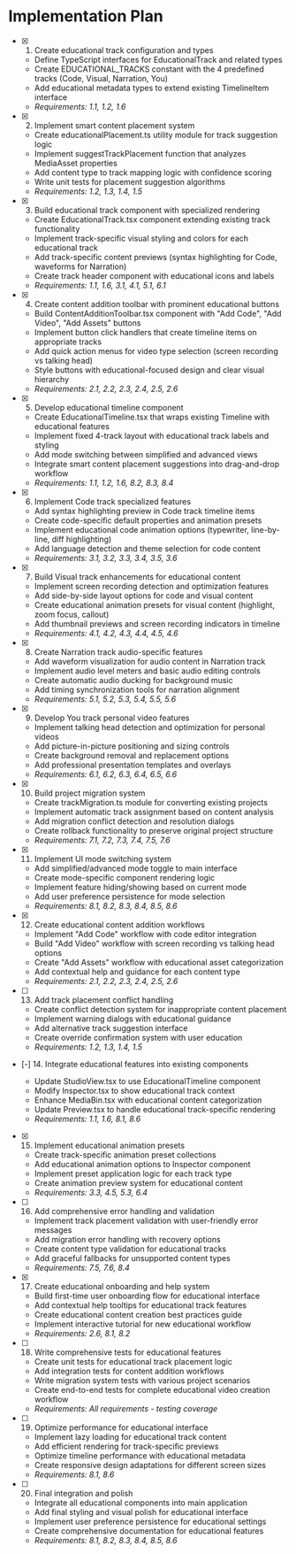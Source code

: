 # Implementation Plan

- [x] 1. Create educational track configuration and types





  - Define TypeScript interfaces for EducationalTrack and related types
  - Create EDUCATIONAL_TRACKS constant with the 4 predefined tracks (Code, Visual, Narration, You)
  - Add educational metadata types to extend existing TimelineItem interface
  - _Requirements: 1.1, 1.2, 1.6_

- [x] 2. Implement smart content placement system





  - Create educationalPlacement.ts utility module for track suggestion logic
  - Implement suggestTrackPlacement function that analyzes MediaAsset properties
  - Add content type to track mapping logic with confidence scoring
  - Write unit tests for placement suggestion algorithms
  - _Requirements: 1.2, 1.3, 1.4, 1.5_

- [x] 3. Build educational track component with specialized rendering





  - Create EducationalTrack.tsx component extending existing track functionality
  - Implement track-specific visual styling and colors for each educational track
  - Add track-specific content previews (syntax highlighting for Code, waveforms for Narration)
  - Create track header component with educational icons and labels
  - _Requirements: 1.1, 1.6, 3.1, 4.1, 5.1, 6.1_

- [x] 4. Create content addition toolbar with prominent educational buttons





  - Build ContentAdditionToolbar.tsx component with "Add Code", "Add Video", "Add Assets" buttons
  - Implement button click handlers that create timeline items on appropriate tracks
  - Add quick action menus for video type selection (screen recording vs talking head)
  - Style buttons with educational-focused design and clear visual hierarchy
  - _Requirements: 2.1, 2.2, 2.3, 2.4, 2.5, 2.6_

- [x] 5. Develop educational timeline component





  - Create EducationalTimeline.tsx that wraps existing Timeline with educational features
  - Implement fixed 4-track layout with educational track labels and styling
  - Add mode switching between simplified and advanced views
  - Integrate smart content placement suggestions into drag-and-drop workflow
  - _Requirements: 1.1, 1.2, 1.6, 8.2, 8.3, 8.4_

- [x] 6. Implement Code track specialized features





  - Add syntax highlighting preview in Code track timeline items
  - Create code-specific default properties and animation presets
  - Implement educational code animation options (typewriter, line-by-line, diff highlighting)
  - Add language detection and theme selection for code content
  - _Requirements: 3.1, 3.2, 3.3, 3.4, 3.5, 3.6_

- [x] 7. Build Visual track enhancements for educational content





  - Implement screen recording detection and optimization features
  - Add side-by-side layout options for code and visual content
  - Create educational animation presets for visual content (highlight, zoom focus, callout)
  - Add thumbnail previews and screen recording indicators in timeline
  - _Requirements: 4.1, 4.2, 4.3, 4.4, 4.5, 4.6_

- [x] 8. Create Narration track audio-specific features





  - Add waveform visualization for audio content in Narration track
  - Implement audio level meters and basic audio editing controls
  - Create automatic audio ducking for background music
  - Add timing synchronization tools for narration alignment
  - _Requirements: 5.1, 5.2, 5.3, 5.4, 5.5, 5.6_

- [x] 9. Develop You track personal video features





  - Implement talking head detection and optimization for personal videos
  - Add picture-in-picture positioning and sizing controls
  - Create background removal and replacement options
  - Add professional presentation templates and overlays
  - _Requirements: 6.1, 6.2, 6.3, 6.4, 6.5, 6.6_

- [x] 10. Build project migration system





  - Create trackMigration.ts module for converting existing projects
  - Implement automatic track assignment based on content analysis
  - Add migration conflict detection and resolution dialogs
  - Create rollback functionality to preserve original project structure
  - _Requirements: 7.1, 7.2, 7.3, 7.4, 7.5, 7.6_

- [x] 11. Implement UI mode switching system





  - Add simplified/advanced mode toggle to main interface
  - Create mode-specific component rendering logic
  - Implement feature hiding/showing based on current mode
  - Add user preference persistence for mode selection
  - _Requirements: 8.1, 8.2, 8.3, 8.4, 8.5, 8.6_

- [x] 12. Create educational content addition workflows





  - Implement "Add Code" workflow with code editor integration
  - Build "Add Video" workflow with screen recording vs talking head options
  - Create "Add Assets" workflow with educational asset categorization
  - Add contextual help and guidance for each content type
  - _Requirements: 2.1, 2.2, 2.3, 2.4, 2.5, 2.6_

- [ ] 13. Add track placement conflict handling
  - Create conflict detection system for inappropriate content placement
  - Implement warning dialogs with educational guidance
  - Add alternative track suggestion interface
  - Create override confirmation system with user education
  - _Requirements: 1.2, 1.3, 1.4, 1.5_

- [-] 14. Integrate educational features into existing components



  - Update StudioView.tsx to use EducationalTimeline component
  - Modify Inspector.tsx to show educational track context
  - Enhance MediaBin.tsx with educational content categorization
  - Update Preview.tsx to handle educational track-specific rendering
  - _Requirements: 1.1, 1.6, 8.1, 8.6_

- [x] 15. Implement educational animation presets


  - Create track-specific animation preset collections
  - Add educational animation options to Inspector component
  - Implement preset application logic for each track type
  - Create animation preview system for educational content
  - _Requirements: 3.3, 4.5, 5.3, 6.4_

- [ ] 16. Add comprehensive error handling and validation
  - Implement track placement validation with user-friendly error messages
  - Add migration error handling with recovery options
  - Create content type validation for educational tracks
  - Add graceful fallbacks for unsupported content types
  - _Requirements: 7.5, 7.6, 8.4_

- [x] 17. Create educational onboarding and help system
  - Build first-time user onboarding flow for educational interface
  - Add contextual help tooltips for educational track features
  - Create educational content creation best practices guide
  - Implement interactive tutorial for new educational workflow
  - _Requirements: 2.6, 8.1, 8.2_

- [ ] 18. Write comprehensive tests for educational features
  - Create unit tests for educational track placement logic
  - Add integration tests for content addition workflows
  - Write migration system tests with various project scenarios
  - Create end-to-end tests for complete educational video creation workflow
  - _Requirements: All requirements - testing coverage_

- [ ] 19. Optimize performance for educational interface
  - Implement lazy loading for educational track content
  - Add efficient rendering for track-specific previews
  - Optimize timeline performance with educational metadata
  - Create responsive design adaptations for different screen sizes
  - _Requirements: 8.1, 8.6_

- [ ] 20. Final integration and polish
  - Integrate all educational components into main application
  - Add final styling and visual polish for educational interface
  - Implement user preference persistence for educational settings
  - Create comprehensive documentation for educational features
  - _Requirements: 8.1, 8.2, 8.3, 8.4, 8.5, 8.6_